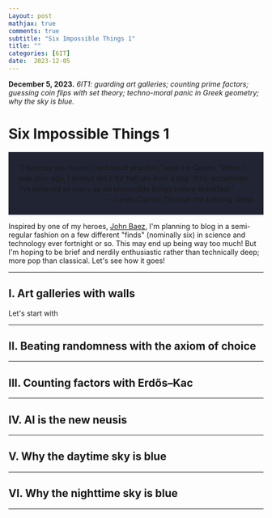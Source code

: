 ```yaml
---
Layout: post
mathjax: true
comments: true
subtitle: "Six Impossible Things 1"
title: ""
categories: [6IT]
date:  2023-12-05
---
```


**December 5, 2023.** *6IT1: guarding art
  galleries; counting prime factors; guessing coin flips with set theory;
  techno-moral panic in Greek geometry; why the sky is blue.*

<h1>Six Impossible Things 1</h1>

<div style="background-color: #212433 ; padding: 20px; border: 0px solid
grey; line-height:1.5">
“I daresay you haven't had much practice,” said the Queen. “When I was
your age, I always did it for half-an-hour a day. Why, sometimes I've
believed as many as six impossible things before breakfast.”<br>

<div style="text-align: right">— Lewis Carroll, <i>Through the Looking Glass</i>
</div>
</div>

Inspired by one of my heroes, [John Baez](https://math.ucr.edu/home/baez/TWF.html), I'm
planning to blog in a semi-regular fashion on a few different "finds"
(nominally six) in science and technology ever fortnight or so. This may end up being way
too much! But I'm hoping to be brief and nerdily enthusiastic rather
than technically deep; more pop than classical. Let's see how it goes!

---

<h2>I. Art galleries with walls</h2>

Let's start with 

---

<h2>II. Beating randomness with the axiom of choice</h2>

---

<h2>III. Counting factors with Erdős–Kac</h2>

---

<h2>IV. AI is the new neusis</h2>

---

<h2>V. Why the daytime sky is blue</h2>

---

<h2>VI. Why the nighttime sky is blue</h2>

---
